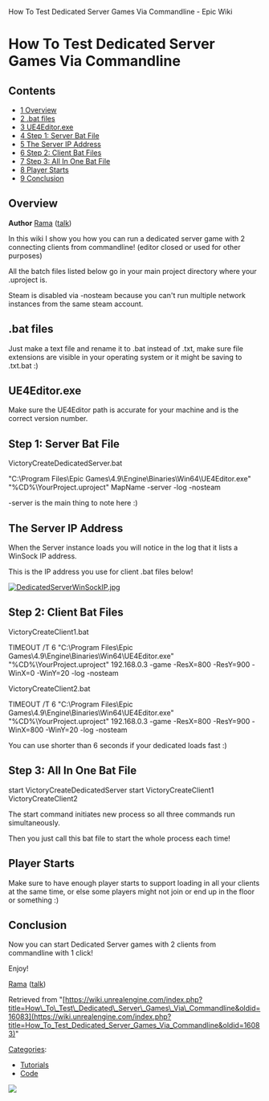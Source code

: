 How To Test Dedicated Server Games Via Commandline - Epic Wiki                    

How To Test Dedicated Server Games Via Commandline
==================================================

Contents
--------

*   [1 Overview](#Overview)
*   [2 .bat files](#.bat_files)
*   [3 UE4Editor.exe](#UE4Editor.exe)
*   [4 Step 1: Server Bat File](#Step_1:_Server_Bat_File)
*   [5 The Server IP Address](#The_Server_IP_Address)
*   [6 Step 2: Client Bat Files](#Step_2:_Client_Bat_Files)
*   [7 Step 3: All In One Bat File](#Step_3:_All_In_One_Bat_File)
*   [8 Player Starts](#Player_Starts)
*   [9 Conclusion](#Conclusion)

Overview
--------

**Author** [Rama](/User:Rama "User:Rama") ([talk](/User_talk:Rama "User talk:Rama"))

In this wiki I show you how you can run a dedicated server game with 2 connecting clients from commandline! (editor closed or used for other purposes)

All the batch files listed below go in your main project directory where your .uproject is.

Steam is disabled via -nosteam because you can't run multiple network instances from the same steam account.

.bat files
----------

Just make a text file and rename it to .bat instead of .txt, make sure file extensions are visible in your operating system or it might be saving to .txt.bat :)

UE4Editor.exe
-------------

Make sure the UE4Editor path is accurate for your machine and is the correct version number.

Step 1: Server Bat File
-----------------------

VictoryCreateDedicatedServer.bat

 "C:\\Program Files\\Epic Games\\4.9\\Engine\\Binaries\\Win64\\UE4Editor.exe" "%CD%\\YourProject.uproject" MapName -server -log -nosteam

\-server is the main thing to note here :)

The Server IP Address
---------------------

When the Server instance loads you will notice in the log that it lists a WinSock IP address.

This is the IP address you use for client .bat files below!

[![DedicatedServerWinSockIP.jpg](https://d26ilriwvtzlb.cloudfront.net/c/c4/DedicatedServerWinSockIP.jpg)](/File:DedicatedServerWinSockIP.jpg)

Step 2: Client Bat Files
------------------------

VictoryCreateClient1.bat

 TIMEOUT /T 6
 "C:\\Program Files\\Epic Games\\4.9\\Engine\\Binaries\\Win64\\UE4Editor.exe" "%CD%\\YourProject.uproject" 192.168.0.3 -game -ResX=800 -ResY=900 -WinX=0 -WinY=20 -log -nosteam

  
VictoryCreateClient2.bat

 TIMEOUT /T 6
 "C:\\Program Files\\Epic Games\\4.9\\Engine\\Binaries\\Win64\\UE4Editor.exe" "%CD%\\YourProject.uproject" 192.168.0.3 -game -ResX=800 -ResY=900 -WinX=800 -WinY=20 -log -nosteam

You can use shorter than 6 seconds if your dedicated loads fast :)

Step 3: All In One Bat File
---------------------------

 start VictoryCreateDedicatedServer
 start VictoryCreateClient1
 VictoryCreateClient2

The start command initiates new process so all three commands run simultaneously.

Then you just call this bat file to start the whole process each time!

Player Starts
-------------

Make sure to have enough player starts to support loading in all your clients at the same time, or else some players might not join or end up in the floor or something :)

Conclusion
----------

Now you can start Dedicated Server games with 2 clients from commandline with 1 click!

Enjoy!

[Rama](/User:Rama "User:Rama") ([talk](/User_talk:Rama "User talk:Rama"))

Retrieved from "[https://wiki.unrealengine.com/index.php?title=How\_To\_Test\_Dedicated\_Server\_Games\_Via\_Commandline&oldid=16083](https://wiki.unrealengine.com/index.php?title=How_To_Test_Dedicated_Server_Games_Via_Commandline&oldid=16083)"

[Categories](/Special:Categories "Special:Categories"):

*   [Tutorials](/Category:Tutorials "Category:Tutorials")
*   [Code](/Category:Code "Category:Code")

  ![](https://tracking.unrealengine.com/track.png)